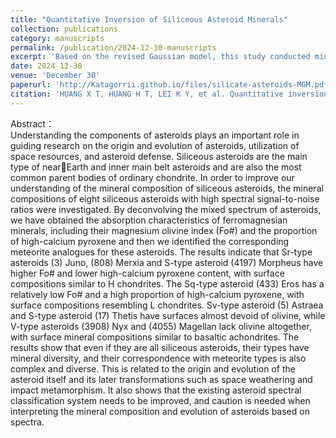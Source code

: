 ```yaml
---
title: "Quantitative Inversion of Siliceous Asteroid Minerals"
collection: publications
category: manuscripts
permalink: /publication/2024-12-30-manuscripts
excerpt: 'Based on the revised Gaussian model, this study conducted mineralogical inversion for four near-Earth asteroids and four main-belt asteroids, identifying their meteorite analogs. The results demonstrate significant compositional diversity among asteroids sharing similar orbital characteristics, indicating the need for improvement in current asteroid classification schemes.'
date: 2024-12-30
venue: 'December 30'
paperurl: 'http://Katagorrii.github.io/files/silicate-asteroids-MGM.pdf'
citation: 'HUANG X T, HUANG H T, LEI K Y, et al. Quantitative inversion of siliceous asteroid minerals[J]. Journal of Space Science and Experiment, 2024, 1(4): 1-9 (in chinese).'
---
```


Abstract：  
Understanding the components of asteroids plays an important role in guiding research on the origin and evolution of asteroids, utilization of space resources, and asteroid defense. Siliceous asteroids are the main type of nearEarth and inner main belt asteroids and are also the most common parent bodies of ordinary chondrite. In order to improve our understanding of the mineral composition of siliceous asteroids, the mineral compositions of eight siliceous asteroids with high spectral signal-to-noise ratios were investigated. By deconvolving the mixed spectrum of asteroids, we have obtained the absorption characteristics of ferromagnesian minerals, including their magnesium olivine index (Fo#) and the proportion of high-calcium pyroxene and then we identified the corresponding meteorite analogues for these asteroids. The results indicate that Sr-type asteroids (3) Juno, (808) Merxia and S-type asteroid (4197) Morpheus have higher Fo# and lower high-calcium pyroxene content, with surface compositions similar to H chondrites. The Sq-type asteroid (433) Eros has a relatively low Fo# and a high proportion of high-calcium pyroxene, with surface compositions resembling L chondrites. Sv-type asteroid (5) Astraea and S-type asteroid (17) Thetis have surfaces almost devoid of olivine, while V-type asteroids (3908) Nyx and (4055) Magellan lack olivine altogether, with surface mineral compositions similar to basaltic achondrites. The results show that even if they are all siliceous asteroids, their types have mineral diversity, and their correspondence with meteorite types is also complex and diverse. This is related to the origin and evolution of the asteroid itself and its later transformations such as space weathering and impact metamorphism. It also shows that the existing asteroid spectral classification system needs to be improved, and caution is needed when interpreting the mineral composition and evolution of asteroids based on spectra.
